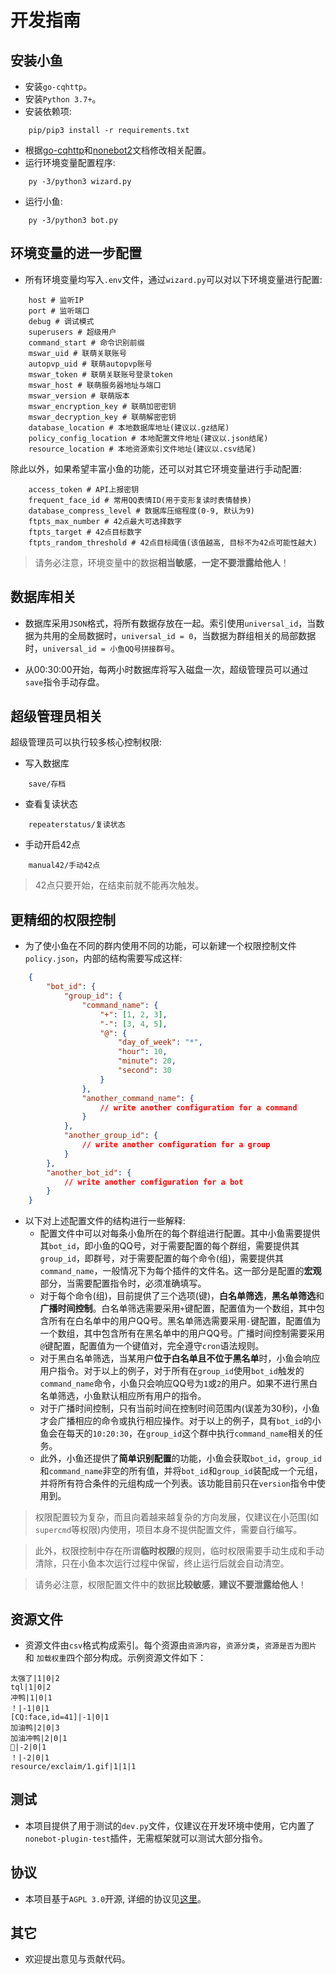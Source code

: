 # 开发指南

## 安装小鱼
+ 安装`go-cqhttp`。
+ 安装`Python 3.7+`。
+ 安装依赖项:
```
    pip/pip3 install -r requirements.txt
```
+ 根据[go-cqhttp](https://docs.go-cqhttp.org/)和[nonebot2](https://v2.nonebot.dev/)文档修改相关配置。
+ 运行环境变量配置程序:
```
	py -3/python3 wizard.py 
```
+ 运行小鱼:
```
    py -3/python3 bot.py
```

## 环境变量的进一步配置
+ 所有环境变量均写入`.env`文件，通过`wizard.py`可以对以下环境变量进行配置:
```
    host # 监听IP
    port # 监听端口
    debug # 调试模式
    superusers # 超级用户
    command_start # 命令识别前缀
    mswar_uid # 联萌关联账号
    autopvp_uid # 联萌autopvp账号
    mswar_token # 联萌关联账号登录token
    mswar_host # 联萌服务器地址与端口
    mswar_version # 联萌版本
    mswar_encryption_key # 联萌加密密钥
    mswar_decryption_key # 联萌解密密钥
    database_location # 本地数据库地址(建议以.gz结尾)
    policy_config_location # 本地配置文件地址(建议以.json结尾)
    resource_location # 本地资源索引文件地址(建议以.csv结尾)
```

除此以外，如果希望丰富小鱼的功能，还可以对其它环境变量进行手动配置:
```
	access_token # API上报密钥
	frequent_face_id # 常用QQ表情ID(用于变形复读时表情替换)
	database_compress_level # 数据库压缩程度(0-9, 默认为9)
	ftpts_max_number # 42点最大可选择数字
	ftpts_target # 42点目标数字
    ftpts_random_threshold # 42点目标阈值(该值越高, 目标不为42点可能性越大)
```

> 请务必注意，环境变量中的数据**相当敏感**，**一定不要泄露给他人**！

## 数据库相关
+ 数据库采用`JSON`格式，将所有数据存放在一起。索引使用`universal_id`，当数据为共用的全局数据时，`universal_id = 0`，当数据为群组相关的局部数据时，`universal_id = 小鱼QQ号拼接群号`。

+ 从00:30:00开始，每两小时数据库将写入磁盘一次，超级管理员可以通过`save`指令手动存盘。

## 超级管理员相关
超级管理员可以执行较多核心控制权限:
+ 写入数据库
```
	save/存档
```

+ 查看复读状态
```
	repeaterstatus/复读状态
```

+ 手动开启42点
```
	manual42/手动42点
```

> 42点只要开始，在结束前就不能再次触发。

## 更精细的权限控制
+ 为了使小鱼在不同的群内使用不同的功能，可以新建一个权限控制文件`policy.json`，内部的结构需要写成这样:
```json
	{
        "bot_id": {
            "group_id": {
                "command_name": {
                    "+": [1, 2, 3],
                    "-": [3, 4, 5],
                    "@": {
                        "day_of_week": "*",
                        "hour": 10,
                        "minute": 20,
                        "second": 30
                    }
                },
                "another_command_name": {
                    // write another configuration for a command
                }
            },
            "another_group_id": {
                // write another configuration for a group
            }
        },
        "another_bot_id": {
            // write another configuration for a bot
        }
	}
```

+ 以下对上述配置文件的结构进行一些解释:
    - 配置文件中可以对每条小鱼所在的每个群组进行配置。其中小鱼需要提供其`bot_id`，即小鱼的QQ号，对于需要配置的每个群组，需要提供其`group_id`，即群号，对于需要配置的每个命令(组)，需要提供其`command_name`，一般情况下为每个插件的文件名。这一部分是配置的**宏观**部分，当需要配置指令时，必须准确填写。
    - 对于每个命令(组)，目前提供了三个选项(键)，**白名单筛选**，**黑名单筛选**和**广播时间控制**。白名单筛选需要采用`+`键配置，配置值为一个数组，其中包含所有在白名单中的用户QQ号。黑名单筛选需要采用`-`键配置，配置值为一个数组，其中包含所有在黑名单中的用户QQ号。广播时间控制需要采用`@`键配置，配置值为一个键值对，完全遵守`cron`语法规则。
    - 对于黑白名单筛选，当某用户**位于白名单且不位于黑名单**时，小鱼会响应用户指令。对于以上的例子，对于所有在`group_id`使用`bot_id`触发的`command_name`命令，小鱼只会响应QQ号为`1`或`2`的用户。如果不进行黑白名单筛选，小鱼默认相应所有用户的指令。
    - 对于广播时间控制，只有当前时间在控制时间范围内(误差为30秒)，小鱼才会广播相应的命令或执行相应操作。对于以上的例子，具有`bot_id`的小鱼会在每天的`10:20:30`，在`group_id`这个群中执行`command_name`相关的任务。
    - 此外，小鱼还提供了**简单识别配置**的功能，小鱼会获取`bot_id`，`group_id`和`command_name`非空的所有值，并将`bot_id`和`group_id`装配成一个元组，并将所有符合条件的元组构成一个列表。该功能目前只在`version`指令中使用到。

> 权限配置较为复杂，而且向着越来越复杂的方向发展，仅建议在小范围(如`supercmd`等权限)内使用，项目本身不提供配置文件，需要自行编写。

> 此外，权限控制中存在所谓**临时权限**的规则，临时权限需要手动生成和手动清除，只在小鱼本次运行过程中保留，终止运行后就会自动清空。

> 请务必注意，权限配置文件中的数据**比较敏感**，**建议不要泄露给他人**！

## 资源文件
+ 资源文件由`csv`格式构成索引。每个资源由`资源内容`，`资源分类`，`资源是否为图片` 和 `加载权重`四个部分构成。示例资源文件如下：

```csv
太强了|1|0|2
tql|1|0|2
冲鸭|1|0|1
！|-1|0|1
[CQ:face,id=41]|-1|0|1
加油鸭|2|0|3
加油冲鸭|2|0|1
💪|-2|0|1
！|-2|0|1
resource/exclaim/1.gif|1|1|1
```

## 测试
+ 本项目提供了用于测试的`dev.py`文件，仅建议在开发环境中使用，它内置了`nonebot-plugin-test`插件，无需框架就可以测试大部分指令。

## 协议
+ 本项目基于`AGPL 3.0`开源, 详细的协议见[这里](http://www.gnu.org/licenses/agpl-3.0.html)。

## 其它
+ 欢迎提出意见与贡献代码。

